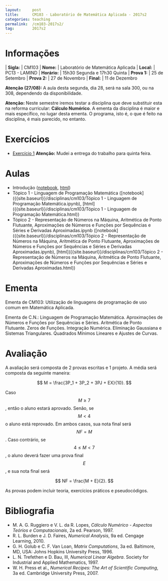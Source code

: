 ```yaml
---
layout:     post
title:      CM103 - Laboratório de Matemática Aplicada - 2017s2
categories: teaching
permalink:  /cm103-2017s2/
tag:        2017s2
---
```


# Informações

  | **Sigla:**   | CM103
  | **Nome:**    | Laboratório de Matemática Aplicada
  | **Local:**   | PC13 - LAMIND
  | **Horário:** | 15h30 Segunda e 17h30 Quinta
  | **Prova 1:** | 25 de Setembro
  | **Prova 2:** | 27 de Novembro
  | **Final:**   | 11 de Dezembro

**Atenção (27/08):** A aula desta segunda, dia 28, será na sala 300, ou na 308,
dependendo da disponibilidade.

**Atenção:** Neste semestre iremos testar a disciplina que deve
substituir esta na reforma curricular: **Cálculo Numérico**.
A ementa da disciplina é maior e mais específico, no lugar desta ementa.
O programa, isto é, o que é feito na disciplina, é mais parecido, no entanto.

# Exercícios

- [Exercício 1]({{site.baseurl}}/disciplinas/cm103/2017-ex01.html)
   **Atenção:** Mudei a entrega do trabalho para quinta feira.

# Aulas

- Introdução
   ([notebook]({{site.baseurl}}/disciplinas/cm103/Introdução.ipynb),
   [html]({{site.baseurl}}/disciplinas/cm103/Introdução.html))
- Tópico 1 - Linguagem de Programação Matemática
   ([notebook]({{site.baseurl}}/disciplinas/cm103/Tópico 1 - Linguagem de Programação Matemática.ipynb),
   [html]({{site.baseurl}}/disciplinas/cm103/Tópico 1 - Linguagem de Programação Matemática.html))
- Tópico 2 - Representação de Números na Máquina, Aritmética de Ponto Flutuante, Aproximações de Números e Funções por Sequências e Séries e Derivadas Aproximadas.ipynb
   ([notebook]({{site.baseurl}}/disciplinas/cm103/Tópico 2 - Representação de Números na Máquina, Aritmética de Ponto Flutuante, Aproximações de Números e Funções por Sequências e Séries e Derivadas Aproximadas.ipynb),
   [html]({{site.baseurl}}/disciplinas/cm103/Tópico 2 - Representação de Números na Máquina, Aritmética de Ponto Flutuante, Aproximações de Números e Funções por Sequências e Séries e Derivadas Aproximadas.html))

# Ementa

Ementa de CM103: Utilização de linguagens de programação de uso comum em Matemática Aplicada.

Ementa de C.N.: Linguagem de Programação Matemática. Aproximações de Números e
Funções por Sequências e Séries. Aritmética de Ponto Flutuante. Zeros de Funções.
Integração Numérica. Eliminação Gaussiana e Sistemas Triangulares. Quadrados
Mínimos Lineares e Ajustes de Curvas.

# Avaliação

A avaliação será composta de 2 provas escritas e 1 projeto.
A média será composta da seguinte maneira:

$$ M = \frac{3P_1 + 3P_2 + 3PJ + EX}{10}. $$

Caso $$M \geq 7$$, então o aluno estará aprovado. Senão, se $$M < 4$$ o aluno
está reprovado. Em ambos casos, sua nota final será $$NF = M$$.
Caso contrário, se $$4 \leq M < 7$$, o aluno deverá fazer uma prova final $$E$$, e
sua nota final será

$$ NF = \frac{M + E}{2}. $$

As provas podem incluir teoria, exercícios práticos e pseudocódigos.

# Bibliografia

  - M. A. G. Ruggiero e V. L. da R. Lopes, *Cálculo Numérico - Aspectos Teórios e
   Computacionais*, 2a ed. Pearson, 1997.
  - R. L. Burden e J. D. Faires, *Numerical Analysis*, 9a ed. Cengage Learning,
    2010.
  - G. H. Golub e C. F. Van Loan, *Matrix Computations*, 3a ed. Baltimore, MD,
    USA: Johns Hopkins University Press, 1996.
  - L. N. Trefethen e D. Bau, III, *Numerical Linear Algebra*. Society for
    Industrial and Applied Mathematics, 1997.
  - W. H. Press et al., *Numerical Recipes: The Art of Scientific Computing*, 3a
    ed. Cambridge University Press, 2007.
